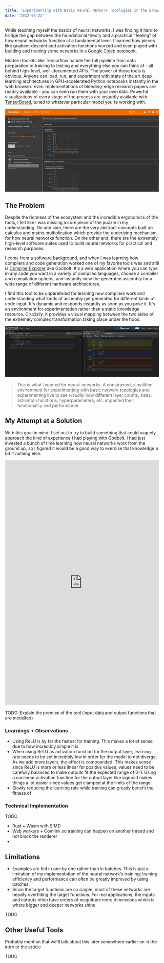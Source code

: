 ```yaml
---
title: 'Experimenting with Basic Neural Network Topologies in the Browser'
date: '2022-03-22'
---
```


While teaching myself the basics of neural networks, I was finding it hard to bridge the gap between the foundational theory and a practical "feeling" of how neural networks function at a fundamental level.  I learned how pieces like gradient descent and activation functions worked and even played with building and training some networks in a [Google Colab](https://colab.research.google.com/) notebook.

Modern toolkits like Tensorflow handle the full pipeline from data preparation to training to testing and everything else you can think of - all behind high-level, well-documented APIs.  The power of these tools is obvious.  Anyone can load, run, and experiment with state of the art deep learning architectures in GPU-accelerated Python notebooks instantly in the web browser.  Even implementations of bleeding-edge research papers are readily available - you can even run them with your own data.  Powerful visualizations of every stage of the process are instantly available with [TensorBoard](https://www.tensorflow.org/tensorboard), tuned to whatever particular model you're working with.

![A screenshot of Tensorboard from an online demo showing the TensorBoard UI and some a plot of loss over different epochs during a training run](images/neural_network_from_scratch/tensorboard.png)

## The Problem

Despite the richness of the ecosystem and the incredible ergonomics of the tools, I felt like I was missing a core piece of the puzzle in my understanding.  On one side, there are the very abstract concepts built on calculus and matrix multiplication which provide the underlying mechanism for how neural networks function.  On the other end, there are the extremely high-level software suites used to build neural networks for practical and research purposes.

I come from a software background, and when I was learning how compilers and code generation worked one of my favorite tools was and still is [Compiler Explorer](https://godbolt.org/) aka Godbolt.  It's a web application where you can type in any code you want in a variety of compiled languages, choose a compiler and compilation options, and instantly view the generated assembly for a wide range of different hardware architectures.

I find this tool to be unparalleled for learning how compilers work and understanding what kinds of assembly get generated for different kinds of code input.  It's dynamic and responds instantly as soon as you poke it.  It's an environment for experimentation rather than a static knowledge resource.  Crucially, it provides a visual mapping between the two sides of the extremely complex transformation taking place under the hood.

![A screenshot of Godbolt showing line-by-line mappings of a Rust function into x86 assembly code](images/neural_network_from_scratch/compiler_explorer.png)

> This is what I wanted for neural networks: A constrained, simplified environment for experimenting with basic network topologies and experimenting live to see _visually_ how different layer counts, sizes, activation functions, hyperparameters, etc. impacted their functionality and performance.

## My Attempt at a Solution

With this goal in mind, I set out to try to build something that could vaguely approach the kind of experience I had playing with Godbolt.  I had just invested a bunch of time learning how neural networks work from the ground up, so I figured it would be a good way to exercise that knowledge a bit if nothing else.

<iframe src="http://localhost:7000/" loading="lazy" style="position: relative; height: calc(min(800px, 80vh)); width: 100%; outline: none; border: none;"></iframe>

TODO: Explain the premise of the tool (input data and output functions that are modelled)

### Learnings + Observations

 * Using ReLU is by far the fastest for training.  This makes a lot of sense due to how incredibly simple it is.
 * When using ReLU as activation function for the output layer, learning rate needs to be set incredibly low in order for the model to not diverge.  As we add more layers, the effect is compounded.  This makes sense since ReLU is more or less linear for positive values; values need to be carefully balanced to make outputs fit the expected range of 0-1.  Using a nonlinear activation function for the output layer like sigmoid makes things a lot easier since values get clamped at the limits of the range.
 * Slowly reducing the learning rate while training can greatly benefit the fitness of

### Technical Implementation

TODO

 * Rust + Wasm with SIMD
 * Web workers + Comlink so training can happen on another thread and not block the renderer
 *

## Limitations

 * Examples are fed in one by one rather than in batches.  This is just a limitation of my implementation of the neural network's training; training efficiency and performance can often be greatly improved by using batches.
 * Since the target functions are so simple, most of these networks are heavily overfitting the target functions.  For real applications, the inputs and outputs often have orders of magnitude more dimensions which is where bigger and deeper networks shine.

TODO

## Other Useful Tools

Probably mention that we'll talk about this later somewhere earlier on in the intro of the article

TODO
